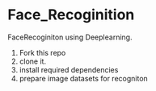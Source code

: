 # Face_Recoginition
FaceRecoginiton using Deeplearning.
1. Fork this repo
2. clone it.
3. install required dependencies
4. prepare image datasets for recogniton
